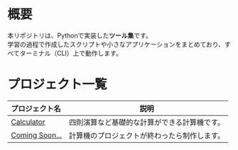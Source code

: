 # 概要
本リポジトリは、Pythonで実装した**ツール集**です。  
学習の過程で作成したスクリプトや小さなアプリケーションをまとめており、すべてターミナル（CLI）上で動作します。

# プロジェクト一覧
| プロジェクト名 | 説明 | 
|:--------------|:---:|
| [Calculator](https://github.com/ibit/tools/tree/main/calculator)|四則演算など基礎的な計算ができる計算機です。|
| [Coming Soon...](https://example.com)                           |計算機のプロジェクトが終わったら制作します。|
